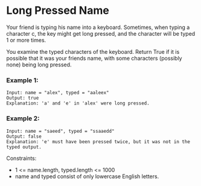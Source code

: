 # Long Pressed Name

Your friend is typing his name into a keyboard. Sometimes, when typing a character c, the key might get long pressed, and the character will be typed 1 or more times.

You examine the typed characters of the keyboard. Return True if it is possible that it was your friends name, with some characters (possibly none) being long pressed.

 

### Example 1:
```
Input: name = "alex", typed = "aaleex"
Output: true
Explanation: 'a' and 'e' in 'alex' were long pressed.
```

### Example 2:
```
Input: name = "saeed", typed = "ssaaedd"
Output: false
Explanation: 'e' must have been pressed twice, but it was not in the typed output.
```

Constraints:
* 1 <= name.length, typed.length <= 1000
* name and typed consist of only lowercase English letters.